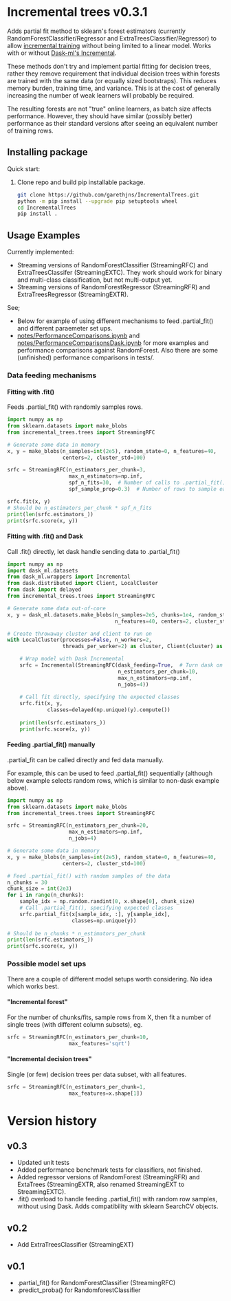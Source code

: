 # Incremental trees v0.3.1

Adds partial fit method to sklearn's forest estimators (currently RandomForestClassifier/Regressor and ExtraTreesClassifier/Regressor) to allow [incremental training](https://scikit-learn.org/0.15/modules/scaling_strategies.html) without being limited to a linear model. Works with or without [Dask-ml's Incremental](http://ml.dask.org/incremental.html).

These methods don't try and implement partial fitting for decision trees, rather they remove requirement that individual decision trees within forests are trained with the same data (or equally sized bootstraps). This reduces memory burden, training time, and variance. This is at the cost of generally increasing the number of weak learners will probably be required. 

The resulting forests are not "true" online learners, as batch size affects performance. However, they should have similar (possibly better) performance as their standard versions after seeing an equivalent number of training rows.

## Installing package

Quick start:

1) Clone repo and build pip installable package.
   ````bash
   git clone https://github.com/garethjns/IncrementalTrees.git
   python -m pip install --upgrade pip setuptools wheel
   cd IncrementalTrees
   pip install .
   ````


## Usage Examples
Currently implemented:
 - Streaming versions of RandomForestClassifier (StreamingRFC) and ExtraTreesClassifer (StreamingEXTC). They work should work for binary and multi-class classification, but not multi-output yet.
 - Streaming versions of RandomForestRegressor (StreamingRFR) and ExtraTreesRegressor (StreamingEXTR). 

See;
- Below for example of using different mechanisms to feed .partial_fit() and different paraemeter set ups.  
- [notes/PerformanceComparisons.ipynb](https://github.com/garethjns/IncrementalTrees/blob/master/notes/PerformanceComparisons.ipynb) and  [notes/PerformanceComparisonsDask.ipynb](https://github.com/garethjns/IncrementalTrees/blob/master/notes/PerformanceComparisonsDask.ipynb) for more examples and performance comparisons against RandomForest. Also there are some (unfinished) performance comparisons in tests/.


### Data feeding mechanisms

#### Fitting with .fit()
Feeds .partial_fit() with randomly samples rows.


````python
import numpy as np
from sklearn.datasets import make_blobs
from incremental_trees.trees import StreamingRFC

# Generate some data in memory
x, y = make_blobs(n_samples=int(2e5), random_state=0, n_features=40,
                  centers=2, cluster_std=100)

srfc = StreamingRFC(n_estimators_per_chunk=3,
                    max_n_estimators=np.inf,
                    spf_n_fits=30,  # Number of calls to .partial_fit()
                    spf_sample_prop=0.3)  # Number of rows to sample each on .partial_fit()

srfc.fit(x, y)
# Should be n_estimators_per_chunk * spf_n_fits
print(len(srfc.estimators_))
print(srfc.score(x, y))
````

#### Fitting with .fit() and Dask
Call .fit() directly, let dask handle sending data to .partial_fit()

````python
import numpy as np
import dask_ml.datasets
from dask_ml.wrappers import Incremental
from dask.distributed import Client, LocalCluster
from dask import delayed
from incremental_trees.trees import StreamingRFC

# Generate some data out-of-core
x, y = dask_ml.datasets.make_blobs(n_samples=2e5, chunks=1e4, random_state=0,
                                   n_features=40, centers=2, cluster_std=100)

# Create throwaway cluster and client to run on                                  
with LocalCluster(processes=False, n_workers=2, 
                  threads_per_worker=2) as cluster, Client(cluster) as client:

    # Wrap model with Dask Incremental
    srfc = Incremental(StreamingRFC(dask_feeding=True,  # Turn dask on
                                    n_estimators_per_chunk=10,
                                    max_n_estimators=np.inf,
                                    n_jobs=4))
    
    # Call fit directly, specifying the expected classes
    srfc.fit(x, y,
             classes=delayed(np.unique)(y).compute())
             
    print(len(srfc.estimators_))
    print(srfc.score(x, y))
````

#### Feeding .partial_fit() manually 
.partial_fit can be called directly and fed data manually.

For example, this can be used to feed .partial_fit() sequentially (although below example selects random rows, which is similar to non-dask example above).

````python
import numpy as np
from sklearn.datasets import make_blobs
from incremental_trees.trees import StreamingRFC

srfc = StreamingRFC(n_estimators_per_chunk=20,
                    max_n_estimators=np.inf,
                    n_jobs=4)

# Generate some data in memory
x, y = make_blobs(n_samples=int(2e5), random_state=0, n_features=40,
                  centers=2, cluster_std=100)

# Feed .partial_fit() with random samples of the data
n_chunks = 30
chunk_size = int(2e3)
for i in range(n_chunks):
    sample_idx = np.random.randint(0, x.shape[0], chunk_size)
    # Call .partial_fit(), specifying expected classes
    srfc.partial_fit(x[sample_idx, :], y[sample_idx],
                     classes=np.unique(y))
           
# Should be n_chunks * n_estimators_per_chunk             
print(len(srfc.estimators_))
print(srfc.score(x, y))
````

### Possible model set ups
There are a couple of different model setups worth considering. No idea which works best. 

#### "Incremental forest"
For the number of chunks/fits, sample rows from X, then fit a number of single trees (with different column subsets), eg.
````python
srfc = StreamingRFC(n_estimators_per_chunk=10,
                    max_features='sqrt')    
````
#### "Incremental decision trees"
Single (or few) decision trees per data subset, with all features. 
````python
srfc = StreamingRFC(n_estimators_per_chunk=1,
                    max_features=x.shape[1])
````

# Version history
## v0.3
  - Updated unit tests
  - Added performance benchmark tests for classifiers, not finished.
  - Added regressor versions of RandomForest (StreamingRFR) and ExtaTrees (StreamingEXTR, also renamed StreamingEXT to StreamingEXTC).
  - .fit() overload to handle feeding .partial_fit() with random row samples, without using Dask. Adds compatibility with sklearn SearchCV objects.

## v0.2
  - Add ExtraTreesClassifier (StreamingEXT)

## v0.1
  - .partial_fit() for RandomForestClassifier (StreamingRFC)
  - .predict_proba() for RandomforestClassifier
  
  